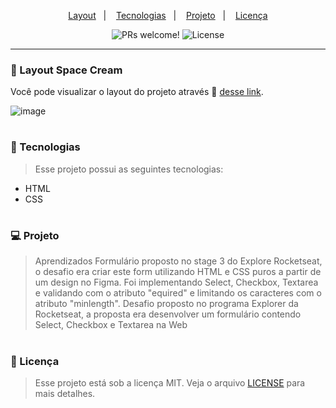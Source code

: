 
<p align="center">
  <a href="#-layout">Layout</a>&nbsp;&nbsp;&nbsp;|&nbsp;&nbsp;&nbsp;
  <a href="#-tecnologias">Tecnologias</a>&nbsp;&nbsp;&nbsp;|&nbsp;&nbsp;&nbsp;
  <a href="#-projeto">Projeto</a>&nbsp;&nbsp;&nbsp;|&nbsp;&nbsp;&nbsp;
  <a href="#memo-licença">Licença</a>
</p>

<p align="center">
 <img src="https://img.shields.io/static/v1?label=PRs&message=welcome&color=49AA26&labelColor=000000" alt="PRs welcome!" />

  <img alt="License" src="https://img.shields.io/static/v1?label=license&message=MIT&color=49AA26&labelColor=000000">
</p>

---

### 🔖 Layout Space Cream

Você pode visualizar o layout do projeto através 🔗 [desse link](https://formularioavancadostage03.netlify.app/).

![image](https://user-images.githubusercontent.com/108701750/188249567-e630d3d0-0c8d-4dcb-a1f2-40b0995c9ce3.png)

#

### 🚀 Tecnologias

> Esse projeto possui as seguintes tecnologias: 

- HTML
- CSS

#

### 💻 Projeto

> Aprendizados Formulário proposto no stage 3 do Explore Rocketseat, o desafio era criar este form utilizando HTML e CSS puros a partir de um design no Figma. Foi implementando Select, Checkbox, Textarea e validando com o atributo "equired" e limitando os caracteres com o atributo "minlength". Desafio proposto no programa Explorer da Rocketseat, a proposta era desenvolver um formulário contendo Select, Checkbox e Textarea na Web

#

### :memo: Licença

> Esse projeto está sob a licença MIT. Veja o arquivo [LICENSE](.github/LICENSE.md) para mais detalhes.



